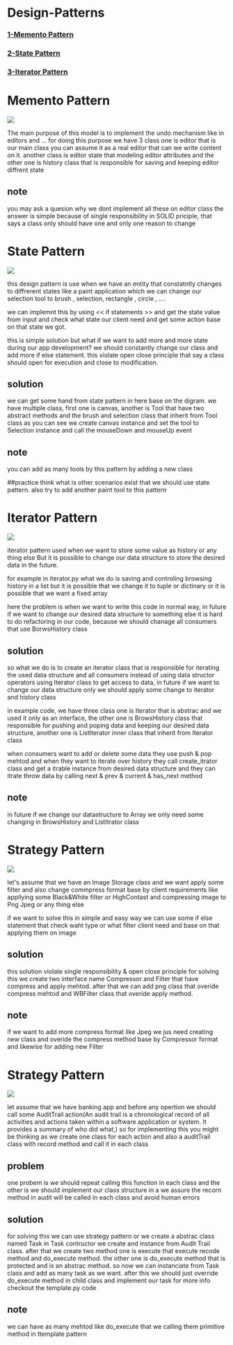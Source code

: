 # Design-Patterns

### <a href="#memento">1-Memento Pattern </a>

### <a href="#state">2-State Pattern </a>

### <a href="#iterator">3-Iterator Pattern </a>

# <a id="memento">Memento Pattern</a>

<img src="files/memnto.png">

The main purpose of this model is to implement the undo mechanism like in editors and ...
for doing this purpose we have 3 class one is editor that is our main class you can assume it as a real editor
that can we write content on it.
another class is editor state that modeling editor attributes and the other one is history class that is responsible for saving and keeping editor diffrent state

## note

you may ask a quesion why we dont implement all these on editor class the answer is simple because of single responsibility in SOLID priciple, that says a class only should have one and only one reason to change

# <a id="state">State Pattern</a>

<img src="files/state.png">

this design pattern is use when we have an entity that constatntly changes to diffrerent states like a paint application which we can change our selection tool to brush , selection, rectangle , circle , ....

we can implemnt this by using << if statements >> and get the state value from input and check what state our client need and get some action base on that state we got.

this is simple solution but what if we want to add more and more state during our app development?
we should constantly change our class and add more if else statement. this violate open close principle that say a class should open for execution and close to modification.

## solution

we can get some hand from state pattern in here base on the digram.
we have multiple class, first one is canvas, another is Tool that have two abstract methods and the brush and selection class that inherit from Tool class
as you can see we create canvas instance and set the tool to Selection instance and call the mouseDown and mouseUp event

## note

you can add as many tools by this pattern by adding a new class

##practice
think what is other scenarios exist that we should use state pattern.
also try to add another paint tool to this pattern

# <a id="iterator">Iterator Pattern</a>

<img src="files/iterator.png">

iterator pattern used when we want to store some value as history or any thing else But it is possible to change our data structure to store the desired data in the future.

for example in iterator.py what we do is saving and controling browsing history in a list but it is possible that we change it to tuple or dictinary or it is possible that we want a fixed array

here the problem is when we want to write this code in normal way, in future if we want to change our desired data structure to something else it is hard to do refactoring in our code, because we should chanage all consumers that use BorwsHistory class

## solution

so what we do is to create an iterator class that is responsible for iterating the used data structure and all consumers instead of using data structor operators using Iterator class to get access to data, in future if we want to change our data structure only we should apply some change to iterator and history class

in example code, we have three class one is Iterator that is abstrac and we used it only as an interface, the other one is BrowsHistory class that responsible for pushing and poping data and keeping our desired data structure, another one is ListIterator inner class that inherit from Iterator class

when consumers want to add or delete some data they use push & pop mehtod and when they want to iterate over history they call create_itrator class and get a itrable instance from desired data structure and they can itrate throw data by calling next & prev & current & has_next method

## note

in future if we change our datastructure to Array we only need some changing in BrowsHistory and ListItrator class

# <a id="iterator">Strategy Pattern</a>

<img src="files/strategy.png">

let's assume that we have an Image Storage class and we want apply some filter and also change commpress format base by client requirements like appllying some Black&White filter or HighContast and compressing image to Png Jpeg or any thing else 

if we want to solve this in simple and easy way we can use some if else statement that check waht type or what filter client need and base on that applying them on image 

## solution

this solution violate single responsibility & open close principle for solving this we create two interface name Compressor and Filter that have compress and apply mehtod. after that we can add png class that overide compress mehtod and WBFilter class that overide apply method. 

## note
if we want to add more compress format like Jpeg we jus need creating new class and overide the compress method base by Compressor format and likewise for adding new Filter

# <a id="template">Strategy Pattern</a>

<img src="files/template.png">

let assume that we have banking app and before any opertion we should call some AuditTrail action(An audit trail is a chronological record of all activities and actions taken within a software application or system. It provides a summary of who did what,) so for implementing this you might be thinking as we create one class for each action and also a auditTrail class with record method and call it in each class 

## problem
one probem is we should repeat calling this function in each class and the other is we should implement our class structure in a we assure the recorn method in audit will be called in each class and avoid human errors

## solution
for solving this we can use strategy pattern or we create a abstrac class named Task in Task contructor we create and instance from Audit Trail class. after that we create two method one is execute that execute recode method and do_execute method. the other one is do_execute method that is protected and is an abstrac method. so now we can instanciate from Task class and add as many task as we want. 
after this we should just override do_execute method in child class and implement our task for more info checkout the template.py code 

## note
we can have as many mehtod like do_execute that we calling them primitive method in ttemplate pattern 